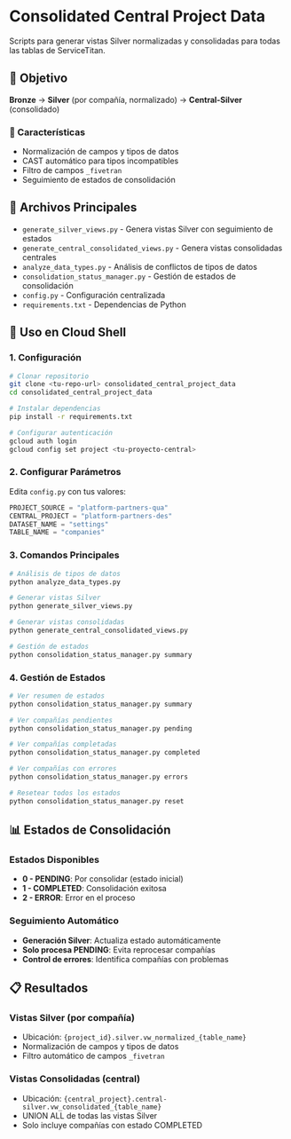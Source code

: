 # Consolidated Central Project Data

Scripts para generar vistas Silver normalizadas y consolidadas para todas las tablas de ServiceTitan.

## 🎯 Objetivo

**Bronze** → **Silver** (por compañía, normalizado) → **Central-Silver** (consolidado)

### 🔧 Características
- Normalización de campos y tipos de datos
- CAST automático para tipos incompatibles
- Filtro de campos `_fivetran`
- Seguimiento de estados de consolidación

## 📁 Archivos Principales

- `generate_silver_views.py` - Genera vistas Silver con seguimiento de estados
- `generate_central_consolidated_views.py` - Genera vistas consolidadas centrales
- `analyze_data_types.py` - Análisis de conflictos de tipos de datos
- `consolidation_status_manager.py` - Gestión de estados de consolidación
- `config.py` - Configuración centralizada
- `requirements.txt` - Dependencias de Python

## 🚀 Uso en Cloud Shell

### 1. Configuración
```bash
# Clonar repositorio
git clone <tu-repo-url> consolidated_central_project_data
cd consolidated_central_project_data

# Instalar dependencias
pip install -r requirements.txt

# Configurar autenticación
gcloud auth login
gcloud config set project <tu-proyecto-central>
```

### 2. Configurar Parámetros
Edita `config.py` con tus valores:
```python
PROJECT_SOURCE = "platform-partners-qua"
CENTRAL_PROJECT = "platform-partners-des"
DATASET_NAME = "settings"
TABLE_NAME = "companies"
```

### 3. Comandos Principales
```bash
# Análisis de tipos de datos
python analyze_data_types.py

# Generar vistas Silver
python generate_silver_views.py

# Generar vistas consolidadas
python generate_central_consolidated_views.py

# Gestión de estados
python consolidation_status_manager.py summary
```

### 4. Gestión de Estados
```bash
# Ver resumen de estados
python consolidation_status_manager.py summary

# Ver compañías pendientes
python consolidation_status_manager.py pending

# Ver compañías completadas
python consolidation_status_manager.py completed

# Ver compañías con errores
python consolidation_status_manager.py errors

# Resetear todos los estados
python consolidation_status_manager.py reset
```

## 📊 Estados de Consolidación

### Estados Disponibles
- **0 - PENDING**: Por consolidar (estado inicial)
- **1 - COMPLETED**: Consolidación exitosa
- **2 - ERROR**: Error en el proceso

### Seguimiento Automático
- **Generación Silver**: Actualiza estado automáticamente
- **Solo procesa PENDING**: Evita reprocesar compañías
- **Control de errores**: Identifica compañías con problemas

## 📋 Resultados

### Vistas Silver (por compañía)
- Ubicación: `{project_id}.silver.vw_normalized_{table_name}`
- Normalización de campos y tipos de datos
- Filtro automático de campos `_fivetran`

### Vistas Consolidadas (central)
- Ubicación: `{central_project}.central-silver.vw_consolidated_{table_name}`
- UNION ALL de todas las vistas Silver
- Solo incluye compañías con estado COMPLETED